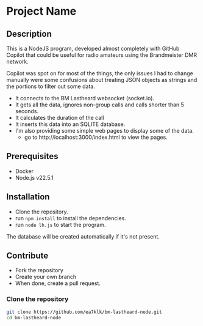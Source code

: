 # Project Name

## Description
This is a NodeJS program, developed almost completely with GitHub Copilot that could be useful for radio amateurs using the Brandmeister DMR network. 

Copilot was spot on for most of the things, the only issues I had to change manually were some confusions about treating JSON objects as strings and the portions to filter out some data. 

- It connects to the BM Lastheard websocket (socket.io).  
- It gets all the data, ignores non-group calls and calls shorter than 5 seconds.  
- It calculates the duration of the call
- It inserts this data into an SQLITE database.  
- I'm also providing some simple web pages to display some of the data. 
  - go to http://localhost:3000/index.html to view the pages. 

## Prerequisites
- Docker
- Node.js v22.5.1

## Installation

- Clone the repository. 
- run ```npm install``` to install the dependencies.
- run  ```node lh.js``` to start the program.  

The database will be created automatically if it's not present. 

## Contribute
- Fork the repository
- Create your own branch
- When done, create a pull request. 

### Clone the repository
```bash
git clone https://github.com/ea7klk/bm-lastheard-node.git
cd bm-lastheard-node
